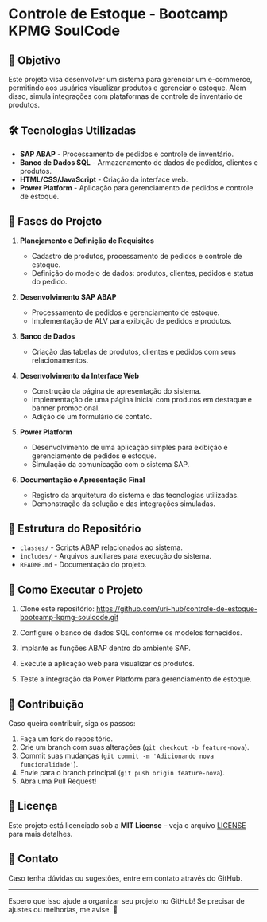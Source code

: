# Controle de Estoque - Bootcamp KPMG SoulCode

## 📌 Objetivo
Este projeto visa desenvolver um sistema para gerenciar um e-commerce, permitindo aos usuários visualizar produtos e gerenciar o estoque. Além disso, simula integrações com plataformas de controle de inventário de produtos.

## 🛠️ Tecnologias Utilizadas
- **SAP ABAP** - Processamento de pedidos e controle de inventário.
- **Banco de Dados SQL** - Armazenamento de dados de pedidos, clientes e produtos.
- **HTML/CSS/JavaScript** - Criação da interface web.
- **Power Platform** - Aplicação para gerenciamento de pedidos e controle de estoque.

## 📅 Fases do Projeto
1. **Planejamento e Definição de Requisitos**  
   - Cadastro de produtos, processamento de pedidos e controle de estoque.
   - Definição do modelo de dados: produtos, clientes, pedidos e status do pedido.

2. **Desenvolvimento SAP ABAP**  
   - Processamento de pedidos e gerenciamento de estoque.
   - Implementação de ALV para exibição de pedidos e produtos.

3. **Banco de Dados**  
   - Criação das tabelas de produtos, clientes e pedidos com seus relacionamentos.

4. **Desenvolvimento da Interface Web**  
   - Construção da página de apresentação do sistema.
   - Implementação de uma página inicial com produtos em destaque e banner promocional.
   - Adição de um formulário de contato.

5. **Power Platform**  
   - Desenvolvimento de uma aplicação simples para exibição e gerenciamento de pedidos e estoque.
   - Simulação da comunicação com o sistema SAP.

6. **Documentação e Apresentação Final**  
   - Registro da arquitetura do sistema e das tecnologias utilizadas.
   - Demonstração da solução e das integrações simuladas.

## 📂 Estrutura do Repositório
- `classes/` - Scripts ABAP relacionados ao sistema.
- `includes/` - Arquivos auxiliares para execução do sistema.
- `README.md` - Documentação do projeto.

## 🚀 Como Executar o Projeto
1. Clone este repositório: https://github.com/uri-hub/controle-de-estoque-bootcamp-kpmg-soulcode.git

2. Configure o banco de dados SQL conforme os modelos fornecidos.
3. Implante as funções ABAP dentro do ambiente SAP.
4. Execute a aplicação web para visualizar os produtos.
5. Teste a integração da Power Platform para gerenciamento de estoque.

## 📝 Contribuição
Caso queira contribuir, siga os passos:
1. Faça um fork do repositório.
2. Crie um branch com suas alterações (`git checkout -b feature-nova`).
3. Commit suas mudanças (`git commit -m 'Adicionando nova funcionalidade'`).
4. Envie para o branch principal (`git push origin feature-nova`).
5. Abra uma Pull Request!

## 📄 Licença
Este projeto está licenciado sob a **MIT License** – veja o arquivo [LICENSE](LICENSE) para mais detalhes.

## 📧 Contato
Caso tenha dúvidas ou sugestões, entre em contato através do GitHub.

---

Espero que isso ajude a organizar seu projeto no GitHub! Se precisar de ajustes ou melhorias, me avise. 🚀

